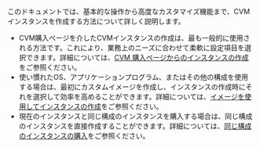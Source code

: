 このドキュメントでは、基本的な操作から高度なカスタマイズ機能まで、CVMインスタンスを作成する方法について詳しく説明します。
- CVM購入ページを介したCVMインスタンスの作成は、最も一般的に使用される方法です。これにより、業務上のニーズに合わせて柔軟に設定項目を選択できます。詳細については、[CVM 購入ページからのインスタンスの作成](https://intl.cloud.tencent.com/document/product/213/4855)をご参照ください。
- 使い慣れたOS、アプリケーションプログラム、またはその他の構成を使用する場合は、最初にカスタムイメージを作成し、インスタンスの作成時にそれを選択して効率を高めることができます。詳細については、[イメージを使用してインスタンスの作成](https://www.tencentcloud.com/document/product/213/36304)をご参照ください。
- 現在のインスタンスと同じ構成のインスタンスを購入する場合は、同じ構成のインスタンスを直接作成することができます。詳細については、[同じ構成のインスタンスの購入](https://intl.cloud.tencent.com/document/product/213/36303)をご参照ください。
